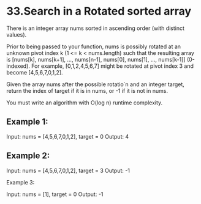 # 33.Search in a Rotated sorted array

There is an integer array nums sorted in ascending order (with distinct values).

Prior to being passed to your function, nums is possibly rotated at an unknown pivot index k (1 <= k < nums.length) such that the resulting array is [nums[k], nums[k+1], ..., nums[n-1], nums[0], nums[1], ..., nums[k-1]] (0-indexed). For example, [0,1,2,4,5,6,7] might be rotated at pivot index 3 and become [4,5,6,7,0,1,2].

Given the array nums after the possible rotatio`n and an integer target, return the index of target if it is in nums, or -1 if it is not in nums.

You must write an algorithm with O(log n) runtime complexity.

 

## Example 1:

Input: nums = [4,5,6,7,0,1,2], target = 0
Output: 4

## Example 2:

Input: nums = [4,5,6,7,0,1,2], target = 3
Output: -1

Example 3:

Input: nums = [1], target = 0
Output: -1
